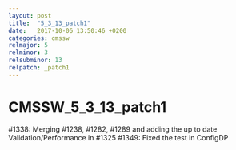 ```yaml
---
layout: post
title:  "5_3_13_patch1"
date:   2017-10-06 13:50:46 +0200
categories: cmssw
relmajor: 5
relminor: 3
relsubminor: 13
relpatch: _patch1
---
```


# CMSSW_5_3_13_patch1
#1338: Merging #1238, #1282, #1289 and adding the up to date Validation/Performance in #1325 
#1349: Fixed the test in ConfigDP
